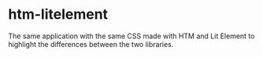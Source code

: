 # htm-litelement
The same application with the same CSS made with HTM and Lit Element to highlight the differences between the two libraries.
